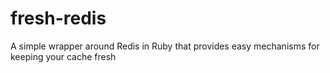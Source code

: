 fresh-redis
===========

A simple wrapper around Redis in Ruby that provides easy mechanisms for keeping your cache fresh
